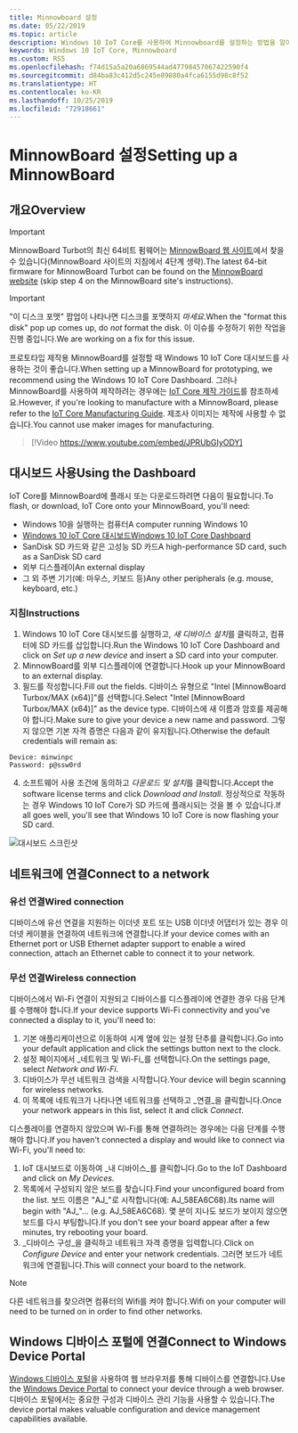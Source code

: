 ```yaml
---
title: Minnowboard 설정
ms.date: 05/22/2019
ms.topic: article
description: Windows 10 IoT Core를 사용하여 Minnowboard를 설정하는 방법을 알아봅니다.
keywords: Windows 10 IoT Core, Minnowboard
ms.custom: RS5
ms.openlocfilehash: f74d15a5a20a6869544ad47798457067422590f4
ms.sourcegitcommit: d84ba83c412d5c245e89880a4fca6155d98c8f52
ms.translationtype: HT
ms.contentlocale: ko-KR
ms.lasthandoff: 10/25/2019
ms.locfileid: "72918661"
---
```

# <a name="setting-up-a-minnowboard"></a><span data-ttu-id="2ed31-104">MinnowBoard 설정</span><span class="sxs-lookup"><span data-stu-id="2ed31-104">Setting up a MinnowBoard</span></span>

## <a name="overview"></a><span data-ttu-id="2ed31-105">개요</span><span class="sxs-lookup"><span data-stu-id="2ed31-105">Overview</span></span>

> [!IMPORTANT]
> <span data-ttu-id="2ed31-106">MinnowBoard Turbot의 최신 64비트 펌웨어는 [MinnowBoard 웹 사이트](https://minnowboard.org/tutorials/updating-the-firmware)에서 찾을 수 있습니다(MinnowBoard 사이트의 지침에서 4단계 생략).</span><span class="sxs-lookup"><span data-stu-id="2ed31-106">The latest 64-bit firmware for MinnowBoard Turbot can be found on the [MinnowBoard website](https://minnowboard.org/tutorials/updating-the-firmware) (skip step 4 on the MinnowBoard site's instructions).</span></span>

> [!IMPORTANT]
> <span data-ttu-id="2ed31-107">"이 디스크 포맷" 팝업이 나타나면 디스크를 포맷하지 _마세요_.</span><span class="sxs-lookup"><span data-stu-id="2ed31-107">When the "format this disk" pop up comes up, do _not_ format the disk.</span></span> <span data-ttu-id="2ed31-108">이 이슈를 수정하기 위한 작업을 진행 중입니다.</span><span class="sxs-lookup"><span data-stu-id="2ed31-108">We are working on a fix for this issue.</span></span>

<span data-ttu-id="2ed31-109">프로토타입 제작용 MinnowBoard를 설정할 때 Windows 10 IoT Core 대시보드를 사용하는 것이 좋습니다.</span><span class="sxs-lookup"><span data-stu-id="2ed31-109">When setting up a MinnowBoard for prototyping, we recommend using the Windows 10 IoT Core Dashboard.</span></span> <span data-ttu-id="2ed31-110">그러나 MinnowBoard를 사용하여 제작하려는 경우에는 [IoT Core 제작 가이드](https://docs.microsoft.com/en-us/windows-hardware/manufacture/iot/iot-core-manufacturing-guide)를 참조하세요.</span><span class="sxs-lookup"><span data-stu-id="2ed31-110">However, if you're looking to manufacture with a MinnowBoard, please refer to the [IoT Core Manufacturing Guide](https://docs.microsoft.com/en-us/windows-hardware/manufacture/iot/iot-core-manufacturing-guide).</span></span> <span data-ttu-id="2ed31-111">제조사 이미지는 제작에 사용할 수 없습니다.</span><span class="sxs-lookup"><span data-stu-id="2ed31-111">You cannot use maker images for manufacturing.</span></span>
<br>
> [!Video https://www.youtube.com/embed/JPRUbGIyODY]

## <a name="using-the-dashboard"></a><span data-ttu-id="2ed31-112">대시보드 사용</span><span class="sxs-lookup"><span data-stu-id="2ed31-112">Using the Dashboard</span></span>

<span data-ttu-id="2ed31-113">IoT Core를 MinnowBoard에 플래시 또는 다운로드하려면 다음이 필요합니다.</span><span class="sxs-lookup"><span data-stu-id="2ed31-113">To flash, or download, IoT Core onto your MinnowBoard, you'll need:</span></span>
* <span data-ttu-id="2ed31-114">Windows 10을 실행하는 컴퓨터</span><span class="sxs-lookup"><span data-stu-id="2ed31-114">A computer running Windows 10</span></span> 
* [<span data-ttu-id="2ed31-115">Windows 10 IoT Core 대시보드</span><span class="sxs-lookup"><span data-stu-id="2ed31-115">Windows 10 IoT Core Dashboard</span></span>](https://docs.microsoft.com/windows/iot-core/downloads)
* <span data-ttu-id="2ed31-116">SanDisk SD 카드와 같은 고성능 SD 카드</span><span class="sxs-lookup"><span data-stu-id="2ed31-116">A high-performance SD card, such as a SanDisk SD card</span></span>
* <span data-ttu-id="2ed31-117">외부 디스플레이</span><span class="sxs-lookup"><span data-stu-id="2ed31-117">An external display</span></span>
* <span data-ttu-id="2ed31-118">그 외 주변 기기(예: 마우스, 키보드 등)</span><span class="sxs-lookup"><span data-stu-id="2ed31-118">Any other peripherals (e.g. mouse, keyboard, etc.)</span></span>

### <a name="instructions"></a><span data-ttu-id="2ed31-119">지침</span><span class="sxs-lookup"><span data-stu-id="2ed31-119">Instructions</span></span>

1. <span data-ttu-id="2ed31-120">Windows 10 IoT Core 대시보드를 실행하고, *새 디바이스 설치*를 클릭하고, 컴퓨터에 SD 카드를 삽입합니다.</span><span class="sxs-lookup"><span data-stu-id="2ed31-120">Run the Windows 10 IoT Core Dashboard and click on *Set up a new device* and insert a SD card into your computer.</span></span>
2. <span data-ttu-id="2ed31-121">MinnowBoard를 외부 디스플레이에 연결합니다.</span><span class="sxs-lookup"><span data-stu-id="2ed31-121">Hook up your MinnowBoard to an external display.</span></span>
3. <span data-ttu-id="2ed31-122">필드를 작성합니다.</span><span class="sxs-lookup"><span data-stu-id="2ed31-122">Fill out the fields.</span></span> <span data-ttu-id="2ed31-123">디바이스 유형으로 "Intel [MinnowBoard Turbox/MAX (x64)]"를 선택합니다.</span><span class="sxs-lookup"><span data-stu-id="2ed31-123">Select "Intel [MinnowBoard Turbox/MAX (x64)]" as the device type.</span></span> <span data-ttu-id="2ed31-124">디바이스에 새 이름과 암호를 제공해야 합니다.</span><span class="sxs-lookup"><span data-stu-id="2ed31-124">Make sure to give your device a new name and password.</span></span> <span data-ttu-id="2ed31-125">그렇지 않으면 기본 자격 증명은 다음과 같이 유지됩니다.</span><span class="sxs-lookup"><span data-stu-id="2ed31-125">Otherwise the default credentials will remain as:</span></span>

```
Device: minwinpc
Password: p@ssw0rd
```

4. <span data-ttu-id="2ed31-126">소프트웨어 사용 조건에 동의하고 *다운로드 및 설치*를 클릭합니다.</span><span class="sxs-lookup"><span data-stu-id="2ed31-126">Accept the software license terms and click *Download and Install*.</span></span> <span data-ttu-id="2ed31-127">정상적으로 작동하는 경우 Windows 10 IoT Core가 SD 카드에 플래시되는 것을 볼 수 있습니다.</span><span class="sxs-lookup"><span data-stu-id="2ed31-127">If all goes well, you'll see that Windows 10 IoT Core is now flashing your SD card.</span></span>

![대시보드 스크린샷](../media/DeviceSetup/Dashboard-Screenshot.jpg)

## <a name="connect-to-a-network"></a><span data-ttu-id="2ed31-129">네트워크에 연결</span><span class="sxs-lookup"><span data-stu-id="2ed31-129">Connect to a network</span></span>
### <a name="wired-connection"></a><span data-ttu-id="2ed31-130">유선 연결</span><span class="sxs-lookup"><span data-stu-id="2ed31-130">Wired connection</span></span>
<span data-ttu-id="2ed31-131">디바이스에 유선 연결을 지원하는 이더넷 포트 또는 USB 이더넷 어댑터가 있는 경우 이더넷 케이블을 연결하여 네트워크에 연결합니다.</span><span class="sxs-lookup"><span data-stu-id="2ed31-131">If your device comes with an Ethernet port or USB Ethernet adapter support to enable a wired connection, attach an Ethernet cable to connect it to your network.</span></span>

### <a name="wireless-connection"></a><span data-ttu-id="2ed31-132">무선 연결</span><span class="sxs-lookup"><span data-stu-id="2ed31-132">Wireless connection</span></span>
<span data-ttu-id="2ed31-133">디바이스에서 Wi-Fi 연결이 지원되고 디바이스를 디스플레이에 연결한 경우 다음 단계를 수행해야 합니다.</span><span class="sxs-lookup"><span data-stu-id="2ed31-133">If your device supports Wi-Fi connectivity and you've connected a display to it, you'll need to:</span></span>

1. <span data-ttu-id="2ed31-134">기본 애플리케이션으로 이동하여 시계 옆에 있는 설정 단추를 클릭합니다.</span><span class="sxs-lookup"><span data-stu-id="2ed31-134">Go into your default application and click the settings button next to the clock.</span></span>
2. <span data-ttu-id="2ed31-135">설정 페이지에서 _네트워크 및 Wi-Fi_를 선택합니다.</span><span class="sxs-lookup"><span data-stu-id="2ed31-135">On the settings page, select _Network and Wi-Fi_.</span></span>
3. <span data-ttu-id="2ed31-136">디바이스가 무선 네트워크 검색을 시작합니다.</span><span class="sxs-lookup"><span data-stu-id="2ed31-136">Your device will begin scanning for wireless networks.</span></span>
4. <span data-ttu-id="2ed31-137">이 목록에 네트워크가 나타나면 네트워크를 선택하고 _연결_을 클릭합니다.</span><span class="sxs-lookup"><span data-stu-id="2ed31-137">Once your network appears in this list, select it and click _Connect_.</span></span>

<span data-ttu-id="2ed31-138">디스플레이를 연결하지 않았으며 Wi-Fi를 통해 연결하려는 경우에는 다음 단계를 수행해야 합니다.</span><span class="sxs-lookup"><span data-stu-id="2ed31-138">If you haven't connected a display and would like to connect via Wi-Fi, you'll need to:</span></span>

1. <span data-ttu-id="2ed31-139">IoT 대시보드로 이동하여 _내 디바이스_를 클릭합니다.</span><span class="sxs-lookup"><span data-stu-id="2ed31-139">Go to the IoT Dashboard and click on _My Devices_.</span></span>
2. <span data-ttu-id="2ed31-140">목록에서 구성되지 않은 보드를 찾습니다.</span><span class="sxs-lookup"><span data-stu-id="2ed31-140">Find your unconfigured board from the list.</span></span> <span data-ttu-id="2ed31-141">보드 이름은 "AJ_"로 시작합니다(예: AJ_58EA6C68).</span><span class="sxs-lookup"><span data-stu-id="2ed31-141">Its name will begin with "AJ_"... (e.g. AJ_58EA6C68).</span></span> <span data-ttu-id="2ed31-142">몇 분이 지나도 보드가 보이지 않으면 보드를 다시 부팅합니다.</span><span class="sxs-lookup"><span data-stu-id="2ed31-142">If you don't see your board appear after a few minutes, try rebooting your board.</span></span>
3. <span data-ttu-id="2ed31-143">_디바이스 구성_을 클릭하고 네트워크 자격 증명을 입력합니다.</span><span class="sxs-lookup"><span data-stu-id="2ed31-143">Click on _Configure Device_ and enter your network credentials.</span></span> <span data-ttu-id="2ed31-144">그러면 보드가 네트워크에 연결됩니다.</span><span class="sxs-lookup"><span data-stu-id="2ed31-144">This will connect your board to the network.</span></span>

> [!NOTE]
> <span data-ttu-id="2ed31-145">다른 네트워크를 찾으려면 컴퓨터의 Wifi를 켜야 합니다.</span><span class="sxs-lookup"><span data-stu-id="2ed31-145">Wifi on your computer will need to be turned on in order to find other networks.</span></span>

## <a name="connect-to-windows-device-portal"></a><span data-ttu-id="2ed31-146">Windows 디바이스 포털에 연결</span><span class="sxs-lookup"><span data-stu-id="2ed31-146">Connect to Windows Device Portal</span></span>

<span data-ttu-id="2ed31-147">[Windows 디바이스 포털](../manage-your-device/DevicePortal.md)을 사용하여 웹 브라우저를 통해 디바이스를 연결합니다.</span><span class="sxs-lookup"><span data-stu-id="2ed31-147">Use the [Windows Device Portal](../manage-your-device/DevicePortal.md) to connect your device through a web browser.</span></span> <span data-ttu-id="2ed31-148">디바이스 포털에서는 중요한 구성과 디바이스 관리 기능을 사용할 수 있습니다.</span><span class="sxs-lookup"><span data-stu-id="2ed31-148">The device portal makes valuable configuration and device management capabilities available.</span></span> 
